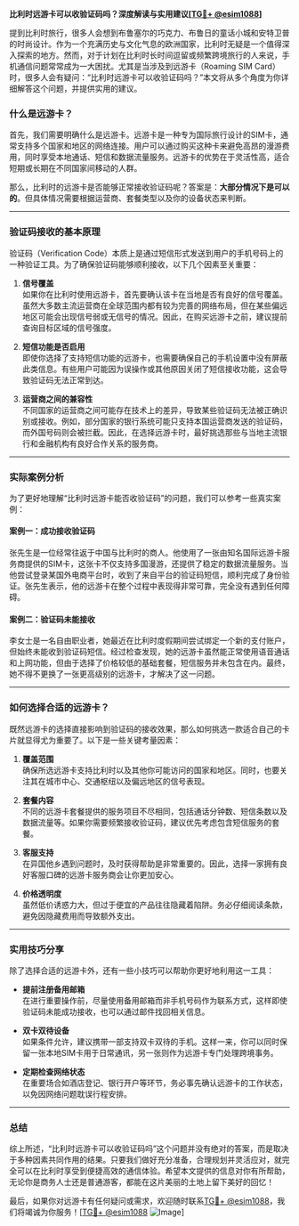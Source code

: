 **比利时远游卡可以收验证码吗？深度解读与实用建议[[TG💪+ @esim1088](https://t.me/s/esim1088)]**

提到比利时旅行，很多人会想到布鲁塞尔的巧克力、布鲁日的童话小城和安特卫普的时尚设计。作为一个充满历史与文化气息的欧洲国家，比利时无疑是一个值得深入探索的地方。然而，对于计划在比利时长时间逗留或频繁跨境旅行的人来说，手机通信问题常常成为一大困扰。尤其是当涉及到远游卡（Roaming SIM Card）时，很多人会有疑问：“比利时远游卡可以收验证码吗？”本文将从多个角度为你详细解答这个问题，并提供实用的建议。

### 什么是远游卡？

首先，我们需要明确什么是远游卡。远游卡是一种专为国际旅行设计的SIM卡，通常支持多个国家和地区的网络连接。用户可以通过购买这种卡来避免高昂的漫游费用，同时享受本地通话、短信和数据流量服务。远游卡的优势在于灵活性高，适合短期或长期在不同国家间移动的人群。

那么，比利时的远游卡是否能够正常接收验证码呢？答案是：**大部分情况下是可以的**。但具体情况需要根据运营商、套餐类型以及你的设备状态来判断。

---

### 验证码接收的基本原理

验证码（Verification Code）本质上是通过短信形式发送到用户的手机号码上的一种验证工具。为了确保验证码能够顺利接收，以下几个因素至关重要：

1. **信号覆盖**  
   如果你在比利时使用远游卡，首先要确认该卡在当地是否有良好的信号覆盖。虽然大多数主流运营商在全球范围内都有较为完善的网络布局，但在某些偏远地区可能会出现信号弱或无信号的情况。因此，在购买远游卡之前，建议提前查询目标区域的信号强度。

2. **短信功能是否启用**  
   即使你选择了支持短信功能的远游卡，也需要确保自己的手机设置中没有屏蔽此类信息。有些用户可能因为误操作或其他原因关闭了短信接收功能，这会导致验证码无法正常到达。

3. **运营商之间的兼容性**  
   不同国家的运营商之间可能存在技术上的差异，导致某些验证码无法被正确识别或接收。例如，部分国家的银行系统可能只支持本国运营商发送的验证码，而外国号码则会被拦截。因此，在选择远游卡时，最好挑选那些与当地主流银行和金融机构有良好合作关系的服务商。

---

### 实际案例分析

为了更好地理解“比利时远游卡能否收验证码”的问题，我们可以参考一些真实案例：

#### 案例一：成功接收验证码
张先生是一位经常往返于中国与比利时的商人。他使用了一张由知名国际远游卡服务商提供的SIM卡，这张卡不仅支持多国漫游，还提供了稳定的数据流量服务。当他尝试登录某国外电商平台时，收到了来自平台的验证码短信，顺利完成了身份验证。张先生表示，他的远游卡在整个过程中表现得非常可靠，完全没有遇到任何障碍。

#### 案例二：验证码未能接收
李女士是一名自由职业者，她最近在比利时度假期间尝试绑定一个新的支付账户，但始终未能收到验证码短信。经过检查发现，她的远游卡虽然能正常使用语音通话和上网功能，但由于选择了价格较低的基础套餐，短信服务并未包含在内。最终，她不得不更换了一张更高级别的远游卡，才解决了这一问题。

---

### 如何选择合适的远游卡？

既然远游卡的选择直接影响到验证码的接收效果，那么如何挑选一款适合自己的卡片就显得尤为重要了。以下是一些关键考量因素：

1. **覆盖范围**  
   确保所选远游卡支持比利时以及其他你可能访问的国家和地区。同时，也要关注其在城市中心、交通枢纽以及偏远地区的信号表现。

2. **套餐内容**  
   不同的远游卡套餐提供的服务项目不尽相同，包括通话分钟数、短信条数以及数据流量等。如果你需要频繁接收验证码，建议优先考虑包含短信服务的套餐。

3. **客服支持**  
   在异国他乡遇到问题时，及时获得帮助是非常重要的。因此，选择一家拥有良好客服口碑的远游卡服务商会让你更加安心。

4. **价格透明度**  
   虽然低价诱惑力大，但过于便宜的产品往往隐藏着陷阱。务必仔细阅读条款，避免因隐藏费用而导致额外支出。

---

### 实用技巧分享

除了选择合适的远游卡外，还有一些小技巧可以帮助你更好地利用这一工具：

- **提前注册备用邮箱**  
  在进行重要操作前，尽量使用备用邮箱而非手机号码作为联系方式，这样即使验证码未能成功接收，也可以通过邮件找回相关信息。

- **双卡双待设备**  
  如果条件允许，建议携带一部支持双卡双待的手机。这样一来，你可以同时保留一张本地SIM卡用于日常通讯，另一张则作为远游卡专门处理跨境事务。

- **定期检查网络状态**  
  在重要场合如酒店登记、银行开户等环节，务必事先确认远游卡的工作状态，以免因网络问题耽误行程安排。

---

### 总结

综上所述，“比利时远游卡可以收验证码吗”这个问题并没有绝对的答案，而是取决于多种因素共同作用的结果。只要我们做好充分准备，合理规划并灵活应对，就完全可以在比利时享受到便捷高效的通信体验。希望本文提供的信息对你有所帮助，无论你是商务人士还是普通游客，都能在这片美丽的土地上留下美好的回忆！

最后，如果你对远游卡有任何疑问或需求，欢迎随时联系[TG💪+ @esim1088](https://t.me/s/esim1088)，我们将竭诚为你服务！[[TG💪+ @esim1088](https://t.me/s/esim1088) ![Image](https://i.postimg.cc/4NQfJmqS/Snipaste-2025-05-13-00-14-12.png)]
